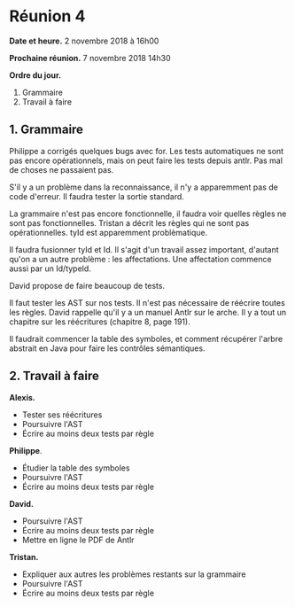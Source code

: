 # Réunion 4

**Date et heure.** 2 novembre 2018 à 16h00

**Prochaine réunion.** 7 novembre 2018 14h30

**Ordre du jour.**

1.  Grammaire
1.  Travail à faire

## 1. Grammaire

Philippe a corrigés quelques bugs avec for. Les tests automatiques ne sont pas encore opérationnels, mais on peut faire les tests depuis antlr. Pas mal de choses ne passaient pas.

S'il y a un problème dans la reconnaissance, il n'y a apparemment pas de code d'erreur. Il faudra tester la sortie standard.

La grammaire n'est pas encore fonctionnelle, il faudra voir quelles règles ne sont pas fonctionnelles. Tristan a décrit les règles qui ne sont pas opérationnelles. tyId est apparemment problèmatique.

Il faudra fusionner tyId et Id. Il s'agit d'un travail assez important, d'autant qu'on a un autre problème : les affectations. Une affectation commence aussi par un Id/typeId.

David propose de faire beaucoup de tests.

Il faut tester les AST sur nos tests. Il n'est pas nécessaire de réécrire toutes les règles. David rappelle qu'il y a un manuel Antlr sur le arche. Il y a tout un chapitre sur les réécritures (chapitre 8, page 191).

Il faudrait commencer la table des symboles, et comment récupérer l'arbre abstrait en Java pour faire les contrôles sémantiques.

## 2. Travail à faire

**Alexis.**

-   Tester ses réécritures
-   Poursuivre l'AST
-   Écrire au moins deux tests par règle

**Philippe**.

-   Étudier la table des symboles
-   Poursuivre l'AST
-   Écrire au moins deux tests par règle

**David.**

-   Poursuivre l'AST
-   Écrire au moins deux tests par règle
-   Mettre en ligne le PDF de Antlr

**Tristan.**

-   Expliquer aux autres les problèmes restants sur la grammaire
-   Poursuivre l'AST
-   Écrire au moins deux tests par règle
